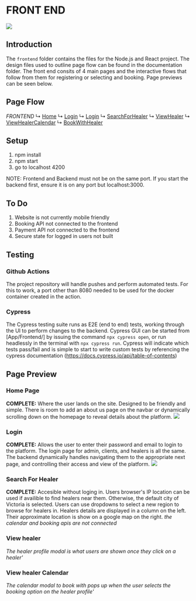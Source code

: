 # FRONT END
![](../../Documentation/screenshots/UX-Web-CityResults.png)

## Introduction
The `frontend` folder contains the files for the Node.js and React project. The design files used to outline page flow can be found in the documentation folder. The front end consits of 4 main pages and the interactive flows that follow from them for registering or selecting and booking. Page previews can be seen below. 

## Page Flow

*FRONTEND*
    ↳ [Home](#Home-Page)
    ↳ [Login](#Login)
    ↳ [Login](#Register)
    ↳ [SearchForHealer](#Search-For-Healer)
      ↳ [ViewHealer](#View-Healer)
      ↳ [ViewHealerCalendar](#View-healer-Calendar)
      ↳ [BookWithHealer](#Pay-healer)


## Setup 
1) npm install
2) npm start
3) go to localhost 4200 

NOTE: Frontend and Backend must not be on the same port. If you start the backend first, ensure it is on any port but localhost:3000. 

## To Do
1) Website is not currently mobile friendly
2) Booking API not connected to the frontend
3) Payment API not connected to the frontend
4) Secure state for logged in users not built

## Testing

### Github Actions
The project repository will handle pushes and perform automated tests. For this to work, a port other than 8080 needed to be used for the docker container created in the action. 

### Cypress
The Cypress testing suite runs as E2E (end to end) tests, working through the UI to perform changes to the backend. Cypress GUI can be started from [App/Frontend/] by issuing the command `npx cypress open`, or run headlessly in the terminal with `npx cypress run`. Cypress will indicate which tests pass/fail and is simple to start to write custom tests by referencing the cypress documentation (https://docs.cypress.io/api/table-of-contents)

## Page Preview

### Home Page
**COMPLETE:** Where the user lands on the site. Designed to be friendly and simple. There is room to add an about us page on the navbar or dynamically scrolling down on the homepage to reveal details about the platform. 
![](../../Documentation/screenshots/home.png)

### Login
**COMPLETE:** Allows the user to enter their password and email to login to the platform. The login page for admin, clients, and healers is all the same. The backend dynamically handles navigating them to the appropriate next page, and controlling their access and view of the platform. 
![](../../Documentation/screenshots/UX-WEB-Login.png)

### Search For Healer
**COMPLETE:** Accesible without loging in. Users browser's IP location can be used if availible to find healers near them. Otherwise, the default city of Victoria is selected. Users can use dropdowns to select a new region to browse for healers in. Healers details are displayed in a column on the left. Their approximate location is show on a google map on the right. *the calendar and booking apis are not connected*

### View healer
*The healer profile modal is what users are shown once they click on a healer'*

### View healer Calendar
*The calendar modal to book with pops up when the user selects the booking option on the healer profile'*
